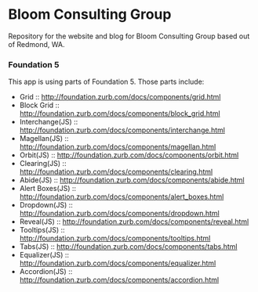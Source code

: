 Bloom Consulting Group
================

Repository for the website and blog for Bloom Consulting Group based out of Redmond, WA.

### Foundation 5

This app is using parts of Foundation 5. Those parts include:

- Grid :: http://foundation.zurb.com/docs/components/grid.html
- Block Grid :: http://foundation.zurb.com/docs/components/block_grid.html
- Interchange(JS) :: http://foundation.zurb.com/docs/components/interchange.html
- Magellan(JS) :: http://foundation.zurb.com/docs/components/magellan.html
- Orbit(JS) :: http://foundation.zurb.com/docs/components/orbit.html
- Clearing(JS) :: http://foundation.zurb.com/docs/components/clearing.html
- Abide(JS) :: http://foundation.zurb.com/docs/components/abide.html
- Alert Boxes(JS) :: http://foundation.zurb.com/docs/components/alert_boxes.html
- Dropdown(JS) :: http://foundation.zurb.com/docs/components/dropdown.html
- Reveal(JS) :: http://foundation.zurb.com/docs/components/reveal.html
- Tooltips(JS) :: http://foundation.zurb.com/docs/components/tooltips.html
- Tabs(JS) :: http://foundation.zurb.com/docs/components/tabs.html
- Equalizer(JS) :: http://foundation.zurb.com/docs/components/equalizer.html
- Accordion(JS) :: http://foundation.zurb.com/docs/components/accordion.html
